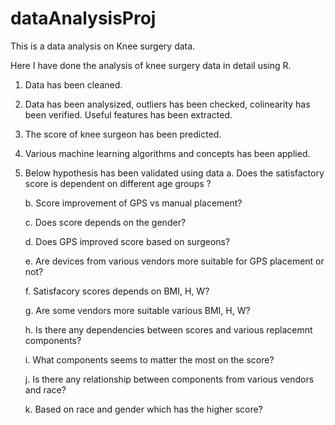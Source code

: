 # dataAnalysisProj

This is a data analysis on Knee surgery data.

Here I have done the analysis of knee surgery data in detail using R. 
  1. Data has been cleaned. 
  2. Data has been analysized, outliers has been checked, colinearity has been verified. Useful features has been extracted. 
  3. The score of knee surgeon has been predicted. 
  4. Various machine learning algorithms and concepts has been applied. 
  5. Below hypothesis has been validated using data 
      a. Does the satisfactory score is dependent on different age groups ?
      
      b. Score improvement of GPS vs manual placement? 
      
      c. Does score depends on the gender?
      
      d. Does GPS improved score based on surgeons?
      
      e. Are devices from various vendors more suitable for GPS placement or not?
      
      f. Satisfacory scores depends on BMI, H, W?
      
      g. Are some vendors more suitable various BMI, H, W?
      
      h. Is there any dependencies between scores and various replacemnt components?
      
      i. What components seems to matter the most on the score?
      
      j. Is there any relationship between components from various vendors and race?
      
      k. Based on race and gender which has the higher score?
